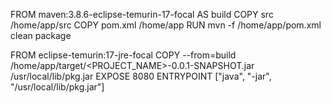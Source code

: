 
FROM maven:3.8.6-eclipse-temurin-17-focal AS build
COPY src /home/app/src
COPY pom.xml /home/app
RUN mvn -f /home/app/pom.xml clean package


FROM eclipse-temurin:17-jre-focal
COPY --from=build /home/app/target/<PROJECT_NAME>-0.0.1-SNAPSHOT.jar /usr/local/lib/pkg.jar
EXPOSE 8080
ENTRYPOINT ["java", "-jar", "/usr/local/lib/pkg.jar"]